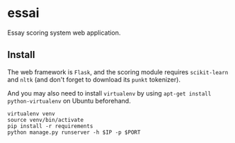 essai
==============
Essay scoring system web application.

## Install

The web framework is `Flask`, and the scoring module requires `scikit-learn` and `nltk` (and don't forget to download its `punkt` tokenizer).

And you may also need to install `virtualenv` by using `apt-get install python-virtualenv` on Ubuntu beforehand.

```
virtualenv venv
source venv/bin/activate
pip install -r requirements
python manage.py runserver -h $IP -p $PORT
```
